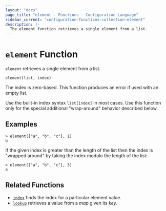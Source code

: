 ```yaml
---
layout: "docs"
page_title: "element - Functions - Configuration Language"
sidebar_current: "configuration-functions-collection-element"
description: |-
  The element function retrieves a single element from a list.
---
```


# `element` Function


`element` retrieves a single element from a list.

```hcl
element(list, index)
```

The index is zero-based. This function produces an error if used with an
empty list.

Use the built-in index syntax `list[index]` in most cases. Use this function
only for the special additional "wrap-around" behavior described below.

## Examples

```
> element(["a", "b", "c"], 1)
b
```

If the given index is greater than the length of the list then the index is
"wrapped around" by taking the index modulo the length of the list:

```
> element(["a", "b", "c"], 3)
a
```

## Related Functions

* [`index`](./index.html) finds the index for a particular element value.
* [`lookup`](./lookup.html) retrieves a value from a _map_ given its _key_.
